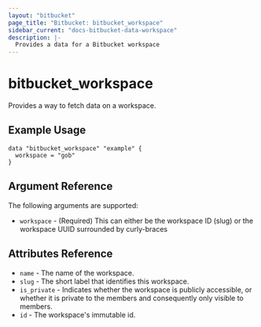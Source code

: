 ```yaml
---
layout: "bitbucket"
page_title: "Bitbucket: bitbucket_workspace"
sidebar_current: "docs-bitbucket-data-workspace"
description: |-
  Provides a data for a Bitbucket workspace
---
```


# bitbucket\_workspace

Provides a way to fetch data on a workspace.

## Example Usage

```hcl
data "bitbucket_workspace" "example" {
  workspace = "gob"
}
```

## Argument Reference

The following arguments are supported:

* `workspace` - (Required) This can either be the workspace ID (slug) or the workspace UUID surrounded by curly-braces

## Attributes Reference

* `name` - The name of the workspace.
* `slug` - The short label that identifies this workspace.
* `is_private` - Indicates whether the workspace is publicly accessible, or whether it is private to the members and consequently only visible to members.
* `id` - The workspace's immutable id.

